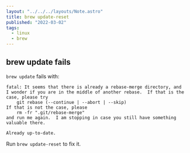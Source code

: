 ```yaml
---
layout: "../../../layouts/Note.astro"
title: brew update-reset
published: "2022-03-02"
tags:
  - linux
  - brew
---
```


## brew update fails

`brew update` fails with:
```
fatal: It seems that there is already a rebase-merge directory, and
I wonder if you are in the middle of another rebase.  If that is the
case, please try
	git rebase (--continue | --abort | --skip)
If that is not the case, please
	rm -fr ".git/rebase-merge"
and run me again.  I am stopping in case you still have something
valuable there.

Already up-to-date.
```

<!-- more -->


Run `brew update-reset` to fix it.
